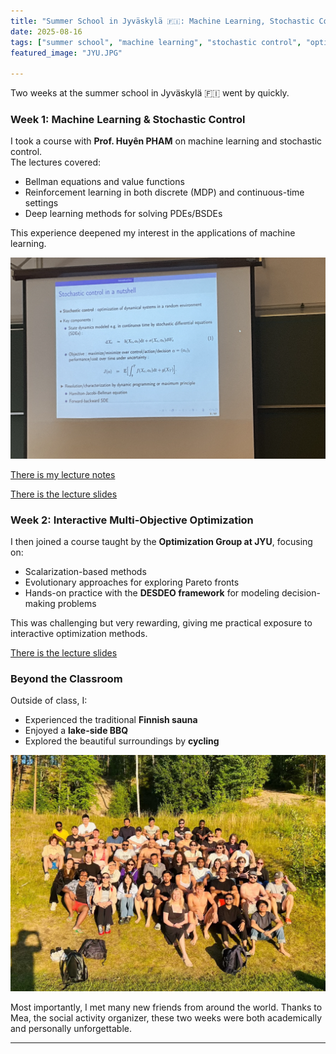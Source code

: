 ```yaml
---
title: "Summer School in Jyväskylä 🇫🇮: Machine Learning, Stochastic Control, and Multi-Objective Optimization"
date: 2025-08-16
tags: ["summer school", "machine learning", "stochastic control", "optimization"]
featured_image: "JYU.JPG"

---
```


Two weeks at the summer school in Jyväskylä 🇫🇮 went by quickly.

### Week 1: Machine Learning & Stochastic Control  
I took a course with **Prof. Huyên PHAM** on machine learning and stochastic control.  
The lectures covered:  
- Bellman equations and value functions  
- Reinforcement learning in both discrete (MDP) and continuous-time settings  
- Deep learning methods for solving PDEs/BSDEs  

This experience deepened my interest in the applications of machine learning.

![Lecture slides on Stochastic Control](MA1.png)

[There is my lecture notes](ML&SC.pdf)

[There is the lecture slides](https://users.jyu.fi/~geiss/workshops/ma1-2025/ma1.html)




### Week 2: Interactive Multi-Objective Optimization  
I then joined a course taught by the **Optimization Group at JYU**, focusing on:  
- Scalarization-based methods  
- Evolutionary approaches for exploring Pareto fronts  
- Hands-on practice with the **DESDEO framework** for modeling decision-making problems  

This was challenging but very rewarding, giving me practical exposure to interactive optimization methods.  

[There is the lecture slides](/Op/)

### Beyond the Classroom  
Outside of class, I:  
- Experienced the traditional **Finnish sauna**  
- Enjoyed a **lake-side BBQ**  
- Explored the beautiful surroundings by **cycling**  

![group photo](IMG_5241.JPG)

Most importantly, I met many new friends from around the world. Thanks to Mea, the social activity organizer, these two weeks were both academically and personally unforgettable.  

---

